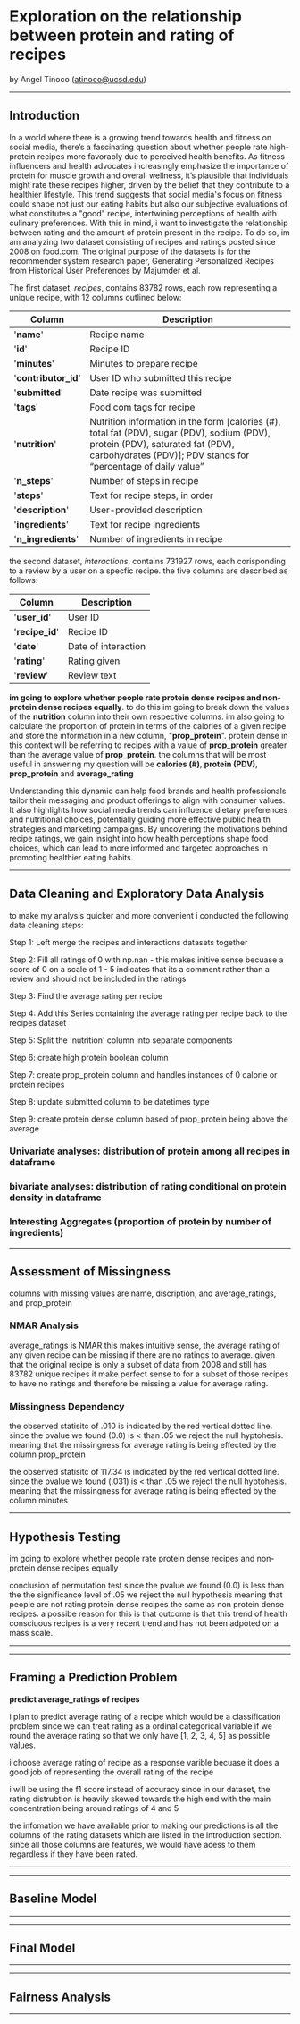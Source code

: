 
# Exploration on the relationship between protein and rating of recipes

by Angel Tinoco (atinoco@ucsd.edu)


---

## Introduction

In a world where there is a growing trend towards health and fitness on social media, there’s a 
fascinating question about whether people rate high-protein recipes more favorably due to perceived health benefits. As fitness influencers and health advocates increasingly emphasize the importance of protein for muscle growth and overall wellness, it’s plausible that individuals might rate these recipes higher, driven by the belief that they contribute to a healthier lifestyle. This trend suggests that social media's focus on fitness could shape not just our
eating habits but also our subjective evaluations of what constitutes a "good" recipe, intertwining perceptions of health with culinary preferences. With this in mind, i want to investigate the relationship between rating and the amount of protein present in the recipe. To do so, im am analyzing two dataset consisting of recipes and ratings posted since 2008 on food.com. The original purpose of the datasets is for the recommender system research paper, Generating Personalized Recipes from Historical User Preferences by Majumder et al.

The first dataset, *recipes*,  contains 83782 rows, each row representing a unique recipe, with 12 columns outlined below:

| Column          | Description                                           |
|-----------------|-------------------------------------------------------|
| '**name**'          | Recipe name                                           |
| '**id**'            | Recipe ID                                             |
| '**minutes**'       | Minutes to prepare recipe                             |
| '**contributor_id**'| User ID who submitted this recipe                     |
| '**submitted**'     | Date recipe was submitted                             |
| '**tags**'          | Food.com tags for recipe                              |
| '**nutrition**'     | Nutrition information in the form [calories (#), total fat (PDV), sugar (PDV), sodium (PDV), protein (PDV), saturated fat (PDV), carbohydrates (PDV)]; PDV stands for “percentage of daily value”   |
| '**n_steps**'       | Number of steps in recipe                             |
| '**steps**'         | Text for recipe steps, in order                       |
| '**description**'   | User-provided description                             |
| '**ingredients**'   | Text for recipe ingredients                           |
| '**n_ingredients**' | Number of ingredients in recipe                       |


the second dataset, *interactions*, contains 731927 rows, each corisponding to a review by a user on a specfic recipe. the five columns are described as follows: 

| Column      | Description            |
|-------------|------------------------|
| '**user_id**'   | User ID                |
| '**recipe_id**' | Recipe ID              |
| '**date**'      | Date of interaction    |
| '**rating**'    | Rating given           |
| '**review**'    | Review text            |

 **im going to explore whether people rate protein dense recipes and non-protein dense recipes equally**. to do this im going to break down the values of the **nutrition** column into their own respective columns. im also going to calculate the proportion of protein in terms of the calories of a given recipe and store the information in a new column, "**prop_protein**". protein dense in this context will be referring to recipes with a value of **prop_protein** greater than the average value of **prop_protein**. the columns that will be most useful in answering my question will be **calories (#)**, **protein (PDV)**, **prop_protein** and **average_rating** 

Understanding this dynamic can help food brands and health professionals tailor their messaging and product offerings to align with consumer values. It also highlights how social media trends can influence dietary preferences and nutritional choices, potentially guiding more effective public health strategies and marketing campaigns. By uncovering the motivations behind recipe ratings, we gain insight into how health perceptions shape food choices, which can lead to more informed and targeted approaches in promoting healthier eating habits.


---
## Data Cleaning and Exploratory Data Analysis

to make my analysis quicker and more convenient i conducted the following data cleaning steps:

Step 1: Left merge the recipes and interactions datasets together

Step 2: Fill all ratings of 0 with np.nan - this makes initive sense becuase a score of 0 on a scale of 1 - 5 indicates that its a comment rather than a review and should not be included in the ratings 

Step 3: Find the average rating per recipe

Step 4: Add this Series containing the average rating per recipe back to the recipes dataset

Step 5: Split the 'nutrition' column into separate components

Step 6: create high protein boolean column

Step 7: create prop_protein column and handles instances of 0 calorie or protein recipes

Step 8: update submitted column to be datetimes type

Step 9: create protein dense column based of prop_protein being above the average

### Univariate analyses: distribution of protein among all recipes in dataframe 


### bivariate analyses: distribution of rating conditional on protein density in dataframe 


### Interesting Aggregates (proportion of protein by number of ingredients)



---

## Assessment of Missingness

columns with missing values are name, discription, and average_ratings, and prop_protein

### NMAR Analysis

average_ratings is NMAR this makes intuitive sense, the average rating of any given recipe can be missing if there are no ratings to average. given that the original recipe is only a subset of data from 2008 and still has 83782 unique recipes it make perfect sense to for a subset of those recipes to have no ratings and therefore be missing a value for average rating. 


### Missingness Dependency

the observed statisitc of .010 is indicated by the red vertical dotted line. since the pvalue we found (0.0) is < than .05 we reject the null hyptohesis. meaning that the missingness for average rating is being effected by the column prop_protein 



the observed statisitc of 117.34 is indicated by the red vertical dotted line. since the pvalue we found (.031) is < than .05 we reject the null hyptohesis. meaning that the missingness for average rating is being effected by the column minutes 

---

## Hypothesis Testing

im going to explore whether people rate protein dense recipes and non-protein dense recipes equally





conclusion of permutation  test 
since the pvalue we found (0.0) is less than the the significance level of .05 we reject the null hypothesis meaning that people are not rating protein dense recipes the same as non protein dense recipes. a possibe reason for this is that outcome is that this trend of health consciuous recipes is a very recent trend and has not been adpoted on a mass scale. 

---
---

## Framing a Prediction Problem

**predict average_ratings of recipes**


i plan to predict average rating of a recipe which would be a classification problem since we can treat rating as a ordinal categorical variable if we round the average rating so that we only have [1, 2, 3, 4, 5] as possible values.

i choose average rating of recipe as a response varible becuase it does a good job of representing the overall rating of the recipe

i will be using the f1 score instead of accuracy since in our dataset, the rating distrubtion is heavily skewed towards the high end with the main concentration being around ratings of 4 and 5 

the infomation we have available prior to making our predictions is all the columns of the rating datasets which are listed in the introduction section. since all those columns are features, we would have acess to them regardless if they have been rated. 

---
---

## Baseline Model



---
---

## Final Model



---
---

## Fairness Analysis



---

